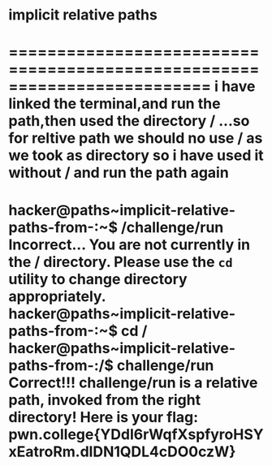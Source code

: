 # implicit relative paths 
=========================================================================
i have linked the terminal,and run the path,then used the directory / ...so for reltive path we should no use / as we took as directory so i have used it without / and run the path again
====================================================================================
hacker@paths~implicit-relative-paths-from-:~$ /challenge/run
Incorrect...
You are not currently in the / directory.
Please use the `cd` utility to change directory appropriately.
hacker@paths~implicit-relative-paths-from-:~$ cd /
hacker@paths~implicit-relative-paths-from-:/$ challenge/run
Correct!!!
challenge/run is a relative path, invoked from the right directory!
Here is your flag:
pwn.college{YDdl6rWqfXspfyroHSYxEatroRm.dlDN1QDL4cDO0czW}
============================================================================
